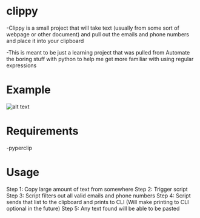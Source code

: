 # clippy

-Clippy is a small project that will take text (usually from some sort of webpage or other document) and pull out the emails and phone numbers and place it into your clipboard

-This is meant to be just a learning project that was pulled from Automate the boring stuff with python to help me get more familiar with using regular expressions

# Example
![alt text](https://i.imgur.com/NVtttvz.png)

# Requirements

-pyperclip

# Usage

Step 1: Copy large amount of text from somewhere
Step 2: Trigger script
Step 3: Script filters out all valid emails and phone numbers
Step 4: Script sends that list to the clipboard and prints to CLI (Will make printing to CLI optional in the future)
Step 5: Any text found will be able to be pasted

